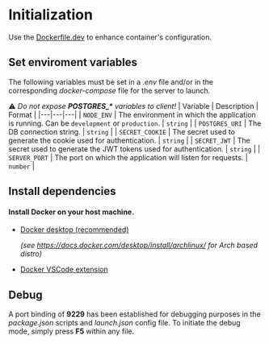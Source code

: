 # Initialization

Use the [Dockerfile.dev](../Dockerfile.dev) to enhance container's configuration.

## Set enviroment variables

The following variables must be set in a _.env_ file and/or in the corresponding _docker-compose_ file for the server to launch.

:warning: _Do not expose **POSTGRES\_\*** variables to client!_
| Variable | Description | Format |
|---|---|---|
| `NODE_ENV` | The environment in which the application is running. Can be `development` or `production`. | `string` |
| `POSTGRES_URI` | The DB connection string. | `string` |
| `SECRET_COOKIE` | The secret used to generate the cookie used for authentication. | `string` |
| `SECRET_JWT` | The secret used to generate the JWT tokens used for authentication. | `string` |
| `SERVER_PORT` | The port on which the application will listen for requests. | `number` |

## Install dependencies

#### Install Docker on your host machine.

-   [Docker desktop (recommended)](https://www.docker.com/products/docker-desktop/)

    _(see https://docs.docker.com/desktop/install/archlinux/ for Arch based distro)_

-   [Docker VSCode extension]('https://marketplace.visualstudio.com/items?itemName=ms-azuretools.vscode-docker')

## Debug

A port binding of **9229** has been established for debugging purposes in the _package.json_ scripts and _launch.json_ config file. To initiate the debug mode, simply press **F5** within any file.
